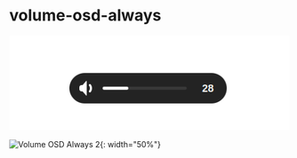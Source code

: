 # volume-osd-always

![Volume OSD Always 1](images/volume-osd-always1.gif)

![Volume OSD Always 2](images/volume-osd-always2.gif){: width="50%"}
